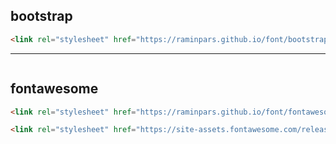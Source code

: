 ## bootstrap
``` html
<link rel="stylesheet" href="https://raminpars.github.io/font/bootstrap/icon.css">
```

---

<img src="" >

## fontawesome

``` html
<link rel="stylesheet" href="https://raminpars.github.io/font/fontawesome/css/all.css">
```

``` html
<link rel="stylesheet" href="https://site-assets.fontawesome.com/releases/v6.1.2/css/all.css" type="text/css" media="all" />
```
